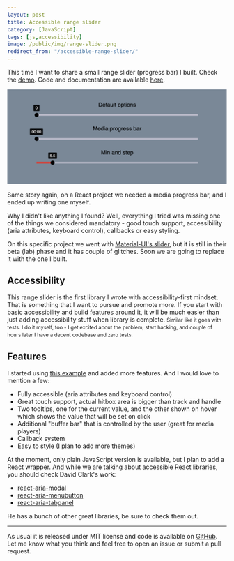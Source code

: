 ```yaml
---
layout: post
title: Accessible range slider
category: [JavaScript]
tags: [js,accessibility]
image: /public/img/range-slider.png
redirect_from: "/accessible-range-slider/"
---
```



This time I want to share a small range slider (progress bar) I built. Check the [demo](http://muffinman.io/aria-progress-range-slider/). Code and documentation are available [here](https://github.com/Stanko/aria-progress-range-slider).

[![Range slider screenshot](/public/img/range-slider.png)](http://muffinman.io/aria-progress-range-slider/)


Same story again, on a React project we needed a media progress bar, and I ended up writing one myself.

Why I didn't like anything I found? Well, everything I tried was missing one of the things we considered mandatory - good touch support, accessibility (aria attributes, keyboard control), callbacks or easy styling.

<!--more-->

On this specific project we went with [Material-UI's slider](https://material-ui.com/lab/slider/), but it is still in their beta (lab) phase and it has couple of glitches. Soon we are going to replace it with the one I built.

## Accessibility

This range slider is the first library I wrote with accessibility-first mindset. That is something that I want to pursue and promote more. If you start with basic accessibility and build features around it, it will be much easier than just adding accessibility stuff
<label class="SideNote-trigger">when library is complete.</label>
<small class="SideNote">
Similar like it goes with tests. I do it myself, too - I get excited about the problem, start hacking, and couple of hours later I have a decent codebase and zero tests.
</small>



## Features

I started using [this example](https://www.w3.org/TR/wai-aria-practices/examples/slider/slider-1.html) and added more features. And I would love to mention a few:

* Fully accessible (aria attributes and keyboard control)
* Great touch support, actual hitbox area is bigger than track and handle
* Two tooltips, one for the current value, and the other shown on hover which shows the value that will be set on click
* Additional "buffer bar" that is controlled by the user (great for media players)
* Callback system
* Easy to style (I plan to add more themes)

At the moment, only plain JavaScript version is available, but I plan to add a React wrapper. And while we are talking about accessible React libraries, you should check David Clark's work:

* [react-aria-modal](https://github.com/davidtheclark/react-aria-modal)
* [react-aria-menubutton](https://github.com/davidtheclark/react-aria-menubutton)
* [react-aria-tabpanel](https://github.com/davidtheclark/react-aria-tabpanel)

He has a bunch of other great libraries, be sure to check them out.

-----

As usual it is released under MIT license and code is available on [GitHub](https://github.com/Stanko/aria-progress-range-slider). Let me know what you think and feel free to open an issue or submit a pull request.
